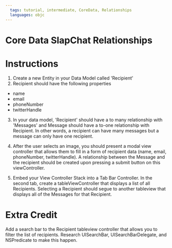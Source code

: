 ```yaml
---
  tags: tutorial, intermediate, CoreData, Relationships
  languages: objc
---
```


Core Data SlapChat Relationships
=========

# Instructions


  1. Create a new Entity in your Data Model called 'Recipient'
  2. Recipient should have the following properties 
  - name 
  - email
  - phoneNumber 
  - twitterHandle 
  3. In your data model, 'Recipient' should have a to many relationship with 'Messages' and Message should have a to-one relationship with Recipient.  In other words, a recipient can have many messages but a message can only have one recipient. 

  4. After the user selects an image, you should present a modal view controller that allows them to fill in a form of recipient data (name, email, phoneNumber, twitterHandle).  A relationship between the Message and the recipient should be created upon pressing a submit button on this viewController.  

  5. Embed your View Controller Stack into a Tab Bar Controller.  In the second tab, create a tableViewController that displays a list of all Recipients. Selecting a Recipient should segue to another tableview that displays all of the Messages for that Recipient.   


# Extra Credit 

Add a search bar to the Recipient tableview controller that allows you to filter the list of recipients.  Research UISearchBar, UISearchBarDelegate, and NSPredicate to make this happen.   



